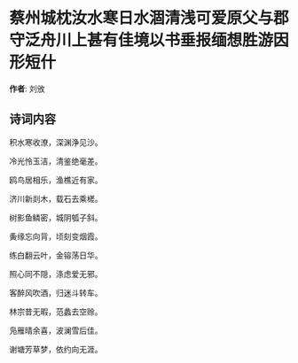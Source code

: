# 蔡州城枕汝水寒日水涸清浅可爱原父与郡守泛舟川上甚有佳境以书垂报缅想胜游因形短什

**作者**: 刘攽

## 诗词内容

积水寒收潦，深渊浄见沙。

冷光怜玉洁，清鉴绝毫差。

鸥鸟居相乐，渔樵近有家。

济川新剡木，载石去乘槎。

树影鱼鳞密，城阴瓠子斜。

夤缘忘向背，顷刻变烟霞。

练白翻云叶，金镕荡日华。

照心同不隠，涤虑爱无邪。

客醉风吹酒，归迷斗转车。

林宗昔无暇，范蠡去空赊。

凫雁晴余喜，波澜雪后佳。

谢塘芳草梦，依约向无涯。

